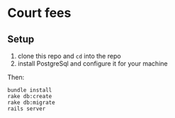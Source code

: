 # Court fees

## Setup

1. clone this repo and `cd` into the repo
1. install PostgreSql and configure it for your machine

Then:

    bundle install
    rake db:create
    rake db:migrate
    rails server
